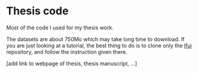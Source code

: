 Thesis code
====

Most of the code I used for my thesis work. 

The datasets are about 750Mo which may take long time to download. If you are just looking at a tutorial, the best thing to do is to clone only the [lfui](https://github.com/jgrizou/lfui.git) repository, and follow the instruction given there.

[add link to webpage of thesis, thesis manuscript, ...]
